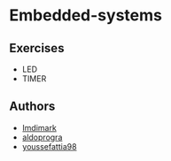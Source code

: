 # Embedded-systems

## Exercises

* LED
* TIMER

## Authors

* [Imdimark](https://github.com/Imdimark)
* [aldoprogra](https://github.com/aldoprogra)
* [youssefattia98](https://github.com/youssefattia98)
